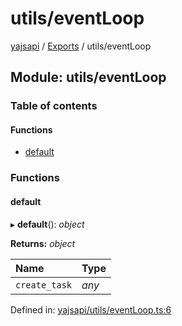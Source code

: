# utils/eventLoop

[yajsapi](https://github.com/golemfactory/yagna-docs/tree/1b9d66c57da52a346eb2988dcfe9aa00d2f3d587/yajsapi/README.md) / [Exports](https://github.com/golemfactory/yagna-docs/tree/1b9d66c57da52a346eb2988dcfe9aa00d2f3d587/yajsapi/modules.md) / utils/eventLoop

## Module: utils/eventLoop

### Table of contents

#### Functions

* [default](utils_eventloop.md#default)

### Functions

#### default

▸ **default**\(\): _object_

**Returns:** _object_

| Name | Type |
| :--- | :--- |
| `create_task` | _any_ |

Defined in: [yajsapi/utils/eventLoop.ts:6](https://github.com/golemfactory/yajsapi/blob/0a8d8c8/yajsapi/utils/eventLoop.ts#L6)

